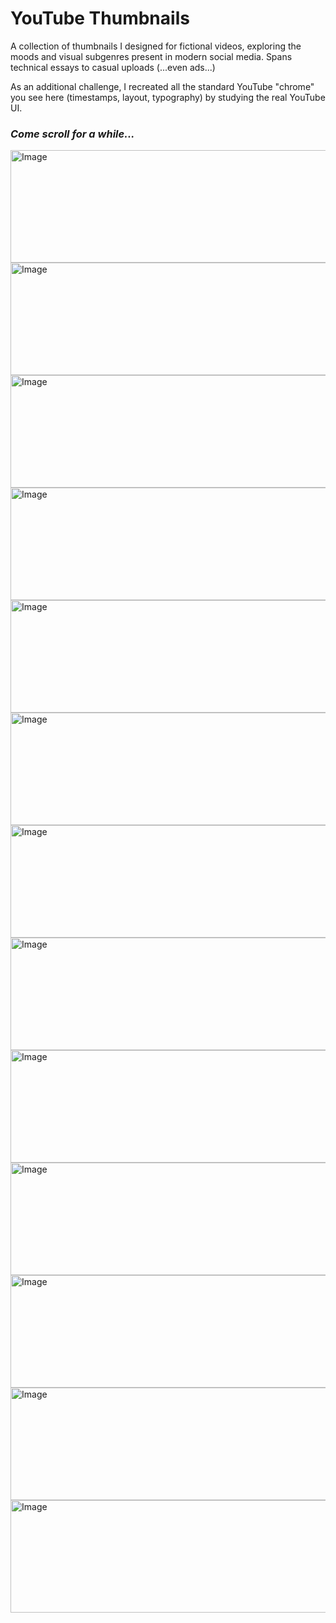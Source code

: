 # **YouTube Thumbnails**

A collection of thumbnails I designed for fictional videos, exploring the moods and visual subgenres present in modern social media. Spans technical essays to casual uploads (...even ads...)

As an additional challenge, I recreated all the standard YouTube "chrome" you see here (timestamps, layout, typography) by studying the real YouTube UI.

### _Come scroll for a while..._

<img width="570" height="180" alt="Image" src="https://github.com/user-attachments/assets/534b1bda-1876-4f73-a079-6267672d245b" />

<img width="570" height="180" alt="Image" src="https://github.com/user-attachments/assets/6c978bdf-97f5-4991-82de-99311ca624ad" />

<img width="570" height="180" alt="Image" src="https://github.com/user-attachments/assets/d4e81928-a8d4-4b40-a65e-3e155ce32b72" />

<img width="570" height="180" alt="Image" src="https://github.com/user-attachments/assets/98339ac3-55dc-443b-b28f-9413383e7b3b" />

<img width="570" height="180" alt="Image" src="https://github.com/user-attachments/assets/a3e2f3cb-82fa-4ac3-a68b-afae9b192a2c" />

<img width="570" height="180" alt="Image" src="https://github.com/user-attachments/assets/5630c313-88cb-4788-81cc-b5f2a55949cf" />

<img width="570" height="180" alt="Image" src="https://github.com/user-attachments/assets/489aeeac-08ac-43c6-8fe1-719fad9a5fd9" />

<img width="570" height="180" alt="Image" src="https://github.com/user-attachments/assets/ca36daba-0899-44af-b89c-b44f7ff3c754" />

<img width="570" height="180" alt="Image" src="https://github.com/user-attachments/assets/f2aa14f9-05a6-4998-ae6c-d10be805f8e9" />

<img width="570" height="180" alt="Image" src="https://github.com/user-attachments/assets/d3f93274-fc6e-4803-8f37-1de447e2af1e" />

<img width="570" height="180" alt="Image" src="https://github.com/user-attachments/assets/d0e10922-c928-4644-b8a9-3e7fdf202ec0" />

<img width="570" height="180" alt="Image" src="https://github.com/user-attachments/assets/0003693c-2997-4bc6-b1de-4ff49029f7d5" />

<img width="570" height="180" alt="Image" src="https://github.com/user-attachments/assets/6a8110ea-222b-419b-9677-6808d437a43d" />
